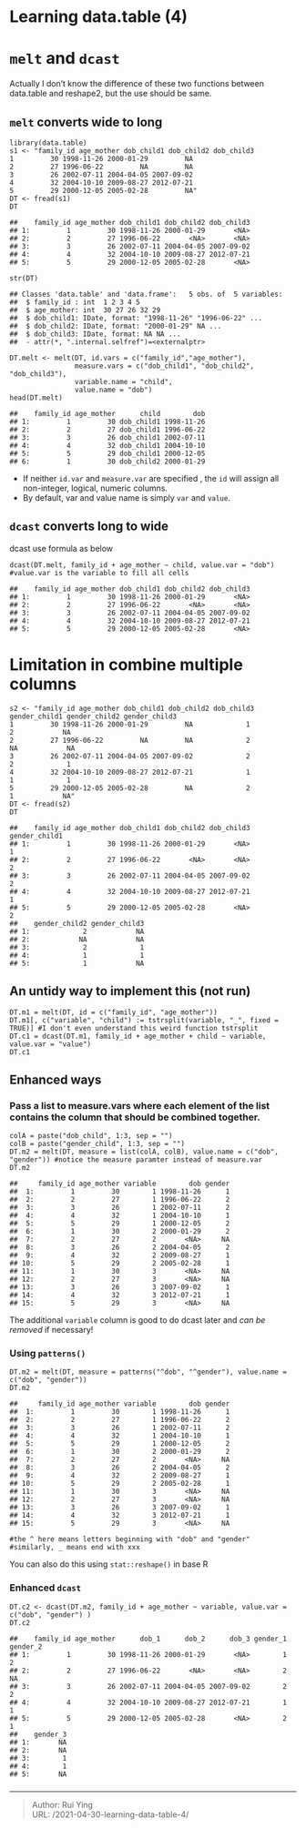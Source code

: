 # Learning data.table (4)




<div id="melt-and-dcast" class="section level1">
<h1><code>melt</code> and <code>dcast</code></h1>
<p>Actually I don’t know the difference of these two functions between data.table and reshape2, but the use should be same.</p>
<div id="melt-converts-wide-to-long" class="section level2">
<h2><code>melt</code> converts wide to long</h2>
<pre class="r"><code>library(data.table)
s1 &lt;- &quot;family_id age_mother dob_child1 dob_child2 dob_child3
1         30 1998-11-26 2000-01-29         NA
2         27 1996-06-22         NA         NA
3         26 2002-07-11 2004-04-05 2007-09-02
4         32 2004-10-10 2009-08-27 2012-07-21
5         29 2000-12-05 2005-02-28         NA&quot;
DT &lt;- fread(s1)
DT</code></pre>
<pre><code>##    family_id age_mother dob_child1 dob_child2 dob_child3
## 1:         1         30 1998-11-26 2000-01-29       &lt;NA&gt;
## 2:         2         27 1996-06-22       &lt;NA&gt;       &lt;NA&gt;
## 3:         3         26 2002-07-11 2004-04-05 2007-09-02
## 4:         4         32 2004-10-10 2009-08-27 2012-07-21
## 5:         5         29 2000-12-05 2005-02-28       &lt;NA&gt;</code></pre>
<pre class="r"><code>str(DT)</code></pre>
<pre><code>## Classes &#39;data.table&#39; and &#39;data.frame&#39;:   5 obs. of  5 variables:
##  $ family_id : int  1 2 3 4 5
##  $ age_mother: int  30 27 26 32 29
##  $ dob_child1: IDate, format: &quot;1998-11-26&quot; &quot;1996-06-22&quot; ...
##  $ dob_child2: IDate, format: &quot;2000-01-29&quot; NA ...
##  $ dob_child3: IDate, format: NA NA ...
##  - attr(*, &quot;.internal.selfref&quot;)=&lt;externalptr&gt;</code></pre>
<pre class="r"><code>DT.melt &lt;- melt(DT, id.vars = c(&quot;family_id&quot;,&quot;age_mother&quot;),
                measure.vars = c(&quot;dob_child1&quot;, &quot;dob_child2&quot;, &quot;dob_child3&quot;),
                variable.name = &quot;child&quot;,
                value.name = &quot;dob&quot;)
head(DT.melt)</code></pre>
<pre><code>##    family_id age_mother      child        dob
## 1:         1         30 dob_child1 1998-11-26
## 2:         2         27 dob_child1 1996-06-22
## 3:         3         26 dob_child1 2002-07-11
## 4:         4         32 dob_child1 2004-10-10
## 5:         5         29 dob_child1 2000-12-05
## 6:         1         30 dob_child2 2000-01-29</code></pre>
<ul>
<li>If neither <code>id.var</code> and <code>measure.var</code> are specified , the <code>id</code> will assign all non-integer, logical, numeric columns.</li>
<li>By default, var and value name is simply <code>var</code> and <code>value</code>.</li>
</ul>
</div>
<div id="dcast-converts-long-to-wide" class="section level2">
<h2><code>dcast</code> converts long to wide</h2>
<p>dcast use formula as below</p>
<pre class="r"><code>dcast(DT.melt, family_id + age_mother ~ child, value.var = &quot;dob&quot;) #value.var is the variable to fill all cells</code></pre>
<pre><code>##    family_id age_mother dob_child1 dob_child2 dob_child3
## 1:         1         30 1998-11-26 2000-01-29       &lt;NA&gt;
## 2:         2         27 1996-06-22       &lt;NA&gt;       &lt;NA&gt;
## 3:         3         26 2002-07-11 2004-04-05 2007-09-02
## 4:         4         32 2004-10-10 2009-08-27 2012-07-21
## 5:         5         29 2000-12-05 2005-02-28       &lt;NA&gt;</code></pre>
</div>
</div>
<div id="limitation-in-combine-multiple-columns" class="section level1">
<h1>Limitation in combine multiple columns</h1>
<pre class="r"><code>s2 &lt;- &quot;family_id age_mother dob_child1 dob_child2 dob_child3 gender_child1 gender_child2 gender_child3
1         30 1998-11-26 2000-01-29         NA             1             2            NA
2         27 1996-06-22         NA         NA             2            NA            NA
3         26 2002-07-11 2004-04-05 2007-09-02             2             2             1
4         32 2004-10-10 2009-08-27 2012-07-21             1             1             1
5         29 2000-12-05 2005-02-28         NA             2             1            NA&quot;
DT &lt;- fread(s2)
DT</code></pre>
<pre><code>##    family_id age_mother dob_child1 dob_child2 dob_child3 gender_child1
## 1:         1         30 1998-11-26 2000-01-29       &lt;NA&gt;             1
## 2:         2         27 1996-06-22       &lt;NA&gt;       &lt;NA&gt;             2
## 3:         3         26 2002-07-11 2004-04-05 2007-09-02             2
## 4:         4         32 2004-10-10 2009-08-27 2012-07-21             1
## 5:         5         29 2000-12-05 2005-02-28       &lt;NA&gt;             2
##    gender_child2 gender_child3
## 1:             2            NA
## 2:            NA            NA
## 3:             2             1
## 4:             1             1
## 5:             1            NA</code></pre>
<div id="an-untidy-way-to-implement-this-not-run" class="section level2">
<h2>An untidy way to implement this (not run)</h2>
<pre class="r"><code>DT.m1 = melt(DT, id = c(&quot;family_id&quot;, &quot;age_mother&quot;))
DT.m1[, c(&quot;variable&quot;, &quot;child&quot;) := tstrsplit(variable, &quot;_&quot;, fixed = TRUE)] #I don&#39;t even understand this weird function tstrsplit
DT.c1 = dcast(DT.m1, family_id + age_mother + child ~ variable, value.var = &quot;value&quot;)
DT.c1</code></pre>
</div>
<div id="enhanced-ways" class="section level2">
<h2>Enhanced ways</h2>
<div id="pass-a-list-to-measure.vars-where-each-element-of-the-list-contains-the-column-that-should-be-combined-together." class="section level3">
<h3>Pass a list to measure.vars where each element of the list contains the column that should be combined together.</h3>
<pre class="r"><code>colA = paste(&quot;dob_child&quot;, 1:3, sep = &quot;&quot;)
colB = paste(&quot;gender_child&quot;, 1:3, sep = &quot;&quot;)
DT.m2 = melt(DT, measure = list(colA, colB), value.name = c(&quot;dob&quot;, &quot;gender&quot;)) #notice the measure paramter instead of measure.var
DT.m2</code></pre>
<pre><code>##     family_id age_mother variable        dob gender
##  1:         1         30        1 1998-11-26      1
##  2:         2         27        1 1996-06-22      2
##  3:         3         26        1 2002-07-11      2
##  4:         4         32        1 2004-10-10      1
##  5:         5         29        1 2000-12-05      2
##  6:         1         30        2 2000-01-29      2
##  7:         2         27        2       &lt;NA&gt;     NA
##  8:         3         26        2 2004-04-05      2
##  9:         4         32        2 2009-08-27      1
## 10:         5         29        2 2005-02-28      1
## 11:         1         30        3       &lt;NA&gt;     NA
## 12:         2         27        3       &lt;NA&gt;     NA
## 13:         3         26        3 2007-09-02      1
## 14:         4         32        3 2012-07-21      1
## 15:         5         29        3       &lt;NA&gt;     NA</code></pre>
<p>The additional <code>variable</code> column is good to do dcast later and <em>can be removed</em> if necessary!</p>
</div>
<div id="using-patterns" class="section level3">
<h3>Using <code>patterns()</code></h3>
<pre class="r"><code>DT.m2 = melt(DT, measure = patterns(&quot;^dob&quot;, &quot;^gender&quot;), value.name = c(&quot;dob&quot;, &quot;gender&quot;))
DT.m2</code></pre>
<pre><code>##     family_id age_mother variable        dob gender
##  1:         1         30        1 1998-11-26      1
##  2:         2         27        1 1996-06-22      2
##  3:         3         26        1 2002-07-11      2
##  4:         4         32        1 2004-10-10      1
##  5:         5         29        1 2000-12-05      2
##  6:         1         30        2 2000-01-29      2
##  7:         2         27        2       &lt;NA&gt;     NA
##  8:         3         26        2 2004-04-05      2
##  9:         4         32        2 2009-08-27      1
## 10:         5         29        2 2005-02-28      1
## 11:         1         30        3       &lt;NA&gt;     NA
## 12:         2         27        3       &lt;NA&gt;     NA
## 13:         3         26        3 2007-09-02      1
## 14:         4         32        3 2012-07-21      1
## 15:         5         29        3       &lt;NA&gt;     NA</code></pre>
<pre class="r"><code>#the ^ here means letters beginning with &quot;dob&quot; and &quot;gender&quot;
#similarly, _ means end with xxx</code></pre>
<p>You can also do this using <code>stat::reshape()</code> in base R</p>
</div>
<div id="enhanced-dcast" class="section level3">
<h3>Enhanced <code>dcast</code></h3>
<pre class="r"><code>DT.c2 &lt;- dcast(DT.m2, family_id + age_mother ~ variable, value.var = c(&quot;dob&quot;, &quot;gender&quot;) )
DT.c2</code></pre>
<pre><code>##    family_id age_mother      dob_1      dob_2      dob_3 gender_1 gender_2
## 1:         1         30 1998-11-26 2000-01-29       &lt;NA&gt;        1        2
## 2:         2         27 1996-06-22       &lt;NA&gt;       &lt;NA&gt;        2       NA
## 3:         3         26 2002-07-11 2004-04-05 2007-09-02        2        2
## 4:         4         32 2004-10-10 2009-08-27 2012-07-21        1        1
## 5:         5         29 2000-12-05 2005-02-28       &lt;NA&gt;        2        1
##    gender_3
## 1:       NA
## 2:       NA
## 3:        1
## 4:        1
## 5:       NA</code></pre>
</div>
<div id="section" class="section level3">
<h3></h3>
</div>
</div>
</div>


---

> Author: Rui Ying  
> URL: /2021-04-30-learning-data-table-4/  

